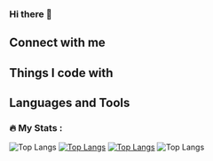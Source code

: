 ### Hi there 👋

## Connect with me

## Things I code with

## Languages and Tools

### :fire: My Stats :
![Top Langs](https://github-readme-stats.vercel.app/api/top-langs/?username=TobyPickard&layout=compact)
[![Top Langs](https://github-readme-stats.vercel.app/api/top-langs/?username=TobyPickard&layout=donut-vertical)](https://github.com/TobyPickard/github-readme-stats)
[![Top Langs](https://github-readme-stats.vercel.app/api/top-langs/?username=TobyPickard&layout=pie)](https://github.com/TobyPickard/github-readme-stats)
![Top Langs](https://github-readme-stats.vercel.app/api/top-langs/?username=TobyPickard&hide_progress=true)

<!--
Here are some ideas to get you started:

- 🔭 I’m currently working on ...
- 🌱 I’m currently learning ...
- 👯 I’m looking to collaborate on ...
- 🤔 I’m looking for help with ...
- 💬 Ask me about ...
- 📫 How to reach me: ...
- 😄 Pronouns: ...
- ⚡ Fun fact: ...
-->
